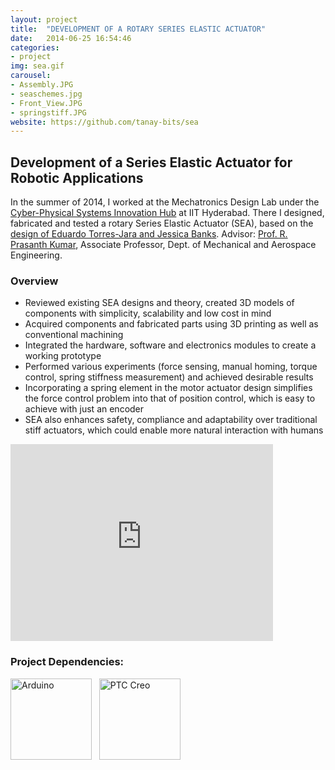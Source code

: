 ```yaml
---
layout: project
title:  "DEVELOPMENT OF A ROTARY SERIES ELASTIC ACTUATOR"
date:   2014-06-25 16:54:46
categories:
- project
img: sea.gif
carousel:
- Assembly.JPG
- seaschemes.jpg
- Front_View.JPG
- springstiff.JPG
website: https://github.com/tanay-bits/sea
---
```

Development of a Series Elastic Actuator for Robotic Applications
-----------------

In the summer of 2014, I worked at the Mechatronics Design Lab under the [Cyber-Physical Systems Innovation Hub](http://cps.iith.ac.in/cpsiit/) at IIT Hyderabad. There I designed, fabricated and tested a rotary Series Elastic Actuator (SEA), based on the [design of Eduardo Torres-Jara and Jessica Banks](http://groups.csail.mit.edu/lbr/mars/pubs/asimpleandscalableforceactuator50torresjarabanks.pdf). Advisor: [Prof. R. Prasanth Kumar](http://www.iith.ac.in/~rpkumar/), Associate Professor, Dept. of Mechanical and Aerospace Engineering.

### Overview

*  Reviewed existing SEA designs and theory, created 3D models of components with simplicity, scalability and low cost in mind
*  Acquired components and fabricated parts using 3D printing as well as conventional machining
*  Integrated the hardware, software and electronics modules to create a working prototype
*  Performed various experiments (force sensing, manual homing, torque control, spring stiffness measurement) and achieved desirable results
*  Incorporating a spring element in the motor actuator design simplifies the force control problem into that of position control, which is easy to achieve with just an encoder
*  SEA also enhances safety, compliance and adaptability over traditional stiff actuators, which could enable more natural interaction with humans  

<iframe width="420" height="315" src="https://www.youtube.com/embed/YzRIE0Vy--s" frameborder="0" allowfullscreen></iframe>

<br />  

### Project Dependencies:   

<img src="http://fizz.kiersmcfarlane.com/wp-content/uploads/2014/02/arduino_logo1.png" alt="Arduino" height="130" width="130"> &nbsp;
<img src="http://tech-clarity.com/wp-content/uploads/2014/05/PTC-Creo.jpg" alt="PTC Creo" height="130" width="130">


